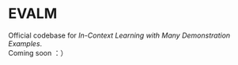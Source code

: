 # EVALM
Official codebase for *In-Context Learning with Many Demonstration Examples*. \
Coming soon ：）
